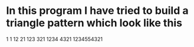# In this program I have tried to build a triangle pattern which look like this

1        1
12      21
123    321
1234  4321
1234554321